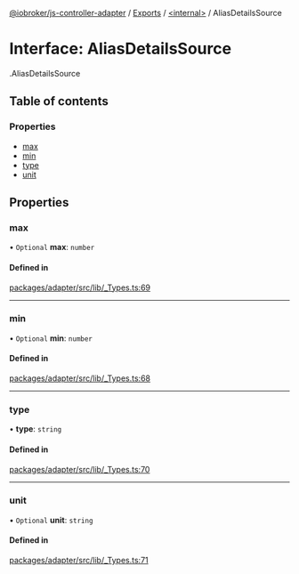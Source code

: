 [@iobroker/js-controller-adapter](../README.md) / [Exports](../modules.md) / [<internal\>](../modules/internal_.md) / AliasDetailsSource

# Interface: AliasDetailsSource

[<internal>](../modules/internal_.md).AliasDetailsSource

## Table of contents

### Properties

- [max](internal_.AliasDetailsSource.md#max)
- [min](internal_.AliasDetailsSource.md#min)
- [type](internal_.AliasDetailsSource.md#type)
- [unit](internal_.AliasDetailsSource.md#unit)

## Properties

### max

• `Optional` **max**: `number`

#### Defined in

[packages/adapter/src/lib/_Types.ts:69](https://github.com/ioBroker/ioBroker.js-controller/blob/0c5e79f5/packages/adapter/src/lib/_Types.ts#L69)

___

### min

• `Optional` **min**: `number`

#### Defined in

[packages/adapter/src/lib/_Types.ts:68](https://github.com/ioBroker/ioBroker.js-controller/blob/0c5e79f5/packages/adapter/src/lib/_Types.ts#L68)

___

### type

• **type**: `string`

#### Defined in

[packages/adapter/src/lib/_Types.ts:70](https://github.com/ioBroker/ioBroker.js-controller/blob/0c5e79f5/packages/adapter/src/lib/_Types.ts#L70)

___

### unit

• `Optional` **unit**: `string`

#### Defined in

[packages/adapter/src/lib/_Types.ts:71](https://github.com/ioBroker/ioBroker.js-controller/blob/0c5e79f5/packages/adapter/src/lib/_Types.ts#L71)
